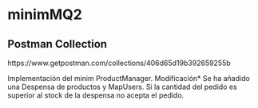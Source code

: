# minimMQ2

<h2>Postman Collection</h2>
https://www.getpostman.com/collections/406d65d19b392659255b


Implementación del minim ProductManager. 
Modificación* Se ha añadido una Despensa de productos y MapUsers. Si la cantidad del pedido es superior al stock de la despensa no acepta el pedido.
